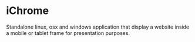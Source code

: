 # iChrome
Standalone linux, osx and windows application that display a website inside a mobile or tablet frame for presentation purposes.
